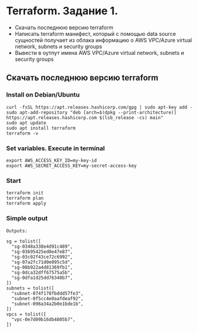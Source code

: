 # Terraform. Задание 1.
+ Скачать последнюю версию terraform
+ Написать terraform манифест, который с помощью data source сущностей получает из облака информацию о AWS VPC/Azure virtual network, subnets и security groups 
+ Вывести в оутпут имена AWS VPC/Azure virtual network, subnets и security groups

## Скачать последнюю версию terraform
### Install on Debian/Ubuntu
```
curl -fsSL https://apt.releases.hashicorp.com/gpg | sudo apt-key add -
sudo apt-add-repository "deb [arch=$(dpkg --print-architecture)] https://apt.releases.hashicorp.com $(lsb_release -cs) main"
sudo apt update
sudo apt install terraform
terraform -v
```

### Set variables. Execute in terminal
```
export AWS_ACCESS_KEY_ID=my-key-id
export AWS_SECRET_ACCESS_KEY=my-secret-access-key
```

### Start
```
terraform init
terraform plan
terraform apply
```

### Simple output
```
Outputs:

sg = tolist([
  "sg-0348a338e4d91c489",
  "sg-03695425ed0e47e87",
  "sg-03c02f43ce72c6992",
  "sg-07a2fc71d0e095c5d",
  "sg-08b922a4d81369fb1",
  "sg-0dca32dff67575a5b",
  "sg-0dfa1d25dd76340b7",
])
subnets = tolist([
  "subnet-074f178fbddd57fe3",
  "subnet-0f5cc4e0aafdeaf92",
  "subnet-096a34a2b0e1bde1b",
])
vpcs = tolist([
  "vpc-0e7d09b16db4805b7",
])
```